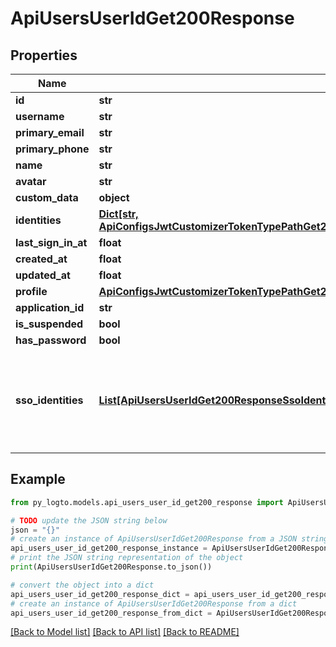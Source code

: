 # ApiUsersUserIdGet200Response


## Properties

Name | Type | Description | Notes
------------ | ------------- | ------------- | -------------
**id** | **str** |  | 
**username** | **str** |  | 
**primary_email** | **str** |  | 
**primary_phone** | **str** |  | 
**name** | **str** |  | 
**avatar** | **str** |  | 
**custom_data** | **object** | arbitrary | 
**identities** | [**Dict[str, ApiConfigsJwtCustomizerTokenTypePathGet200ResponseOneOfContextSampleUserIdentitiesValue]**](ApiConfigsJwtCustomizerTokenTypePathGet200ResponseOneOfContextSampleUserIdentitiesValue.md) |  | 
**last_sign_in_at** | **float** |  | 
**created_at** | **float** |  | 
**updated_at** | **float** |  | 
**profile** | [**ApiConfigsJwtCustomizerTokenTypePathGet200ResponseOneOfContextSampleUserProfile**](ApiConfigsJwtCustomizerTokenTypePathGet200ResponseOneOfContextSampleUserProfile.md) |  | 
**application_id** | **str** |  | 
**is_suspended** | **bool** |  | 
**has_password** | **bool** |  | [optional] 
**sso_identities** | [**List[ApiUsersUserIdGet200ResponseSsoIdentitiesInner]**](ApiUsersUserIdGet200ResponseSsoIdentitiesInner.md) | List of SSO identities associated with the user. Only available when the &#x60;includeSsoIdentities&#x60; query parameter is provided with a truthy value. | [optional] 

## Example

```python
from py_logto.models.api_users_user_id_get200_response import ApiUsersUserIdGet200Response

# TODO update the JSON string below
json = "{}"
# create an instance of ApiUsersUserIdGet200Response from a JSON string
api_users_user_id_get200_response_instance = ApiUsersUserIdGet200Response.from_json(json)
# print the JSON string representation of the object
print(ApiUsersUserIdGet200Response.to_json())

# convert the object into a dict
api_users_user_id_get200_response_dict = api_users_user_id_get200_response_instance.to_dict()
# create an instance of ApiUsersUserIdGet200Response from a dict
api_users_user_id_get200_response_from_dict = ApiUsersUserIdGet200Response.from_dict(api_users_user_id_get200_response_dict)
```
[[Back to Model list]](../README.md#documentation-for-models) [[Back to API list]](../README.md#documentation-for-api-endpoints) [[Back to README]](../README.md)


